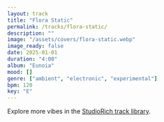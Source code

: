 ```yaml
---
layout: track
title: "Flora Static"
permalink: /tracks/flora-static/
description: ""
image: "/assets/covers/flora-static.webp"
image_ready: false
date: 2025-01-01
duration: "4:00"
album: "Eunoia"
mood: []
genre: ["ambient", "electronic", "experimental"]
bpm: 120
key: "E"
---
```


Explore more vibes in the [StudioRich track library](/tracks/).
